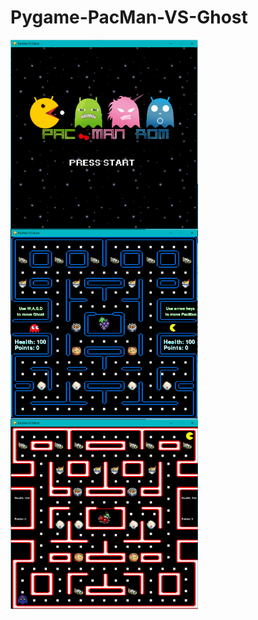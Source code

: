# Pygame-PacMan-VS-Ghost

<img src= "https://github.com/EricaCai/Pygame-PacMan-VS-Ghost/blob/master/Title%20Screen.PNG" width=300 align="left">
<img src= "https://github.com/EricaCai/Pygame-PacMan-VS-Ghost/blob/master/Level%201.PNG" width=300 align="left">
<img src= "https://github.com/EricaCai/Pygame-PacMan-VS-Ghost/blob/master/Level%202.PNG" width=300 align="left">

